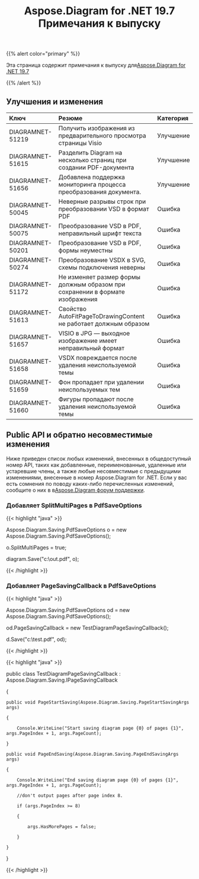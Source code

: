 ﻿---
title: Aspose.Diagram for .NET 19.7 Примечания к выпуску
type: docs
weight: 60
url: /ru/net/aspose-diagram-for-net-19-7-release-notes/
---
{{% alert color="primary" %}} 

Эта страница содержит примечания к выпуску для[Aspose.Diagram for .NET 19.7](https://www.nuget.org/packages/Aspose.Diagram/19.7.0)

{{% /alert %}} 
## **Улучшения и изменения**

|**Ключ**|**Резюме**|**Категория**|
|:- |:- |:- |
|DIAGRAMNET-51219|Получить изображения из предварительного просмотра страницы Visio|Улучшение|
|DIAGRAMNET-51615|Разделить Diagram на несколько страниц при создании PDF-документа|Улучшение|
|DIAGRAMNET-51656|Добавлена поддержка мониторинга процесса преобразования документа.|Улучшение|
|DIAGRAMNET-50045|Неверные разрывы строк при преобразовании VSD в формат PDF|Ошибка|
|DIAGRAMNET-50075|Преобразование VSD в PDF, неправильный шрифт текста|Ошибка|
|DIAGRAMNET-50201|Преобразование VSD в PDF, формы неуместны|Ошибка|
|DIAGRAMNET-50274|Преобразование VSDX в SVG, схемы подключения неверны|Ошибка|
|DIAGRAMNET-51172|Не изменяет размер формы должным образом при сохранении в формате изображения|Ошибка|
|DIAGRAMNET-51613|Свойство AutoFitPageToDrawingContent не работает должным образом|Ошибка|
|DIAGRAMNET-51657|VISIO в JPG — выходное изображение имеет неправильный формат|Ошибка|
|DIAGRAMNET-51658|VSDX повреждается после удаления неиспользуемой темы|Ошибка|
|DIAGRAMNET-51659|Фон пропадает при удалении неиспользуемых тем|Ошибка|
|DIAGRAMNET-51660|Фигуры пропадают после удаления неиспользуемой темы|Ошибка|
## **Public API и обратно несовместимые изменения**
Ниже приведен список любых изменений, внесенных в общедоступный номер API, таких как добавленные, переименованные, удаленные или устаревшие члены, а также любые несовместимые с предыдущими изменениями, внесенные в номер Aspose.Diagram for .NET. Если у вас есть сомнения по поводу каких-либо перечисленных изменений, сообщите о них в в[Aspose.Diagram форум поддержки](https://forum.aspose.com/c/diagram/17).
### **Добавляет SplitMultiPages в PdfSaveOptions**
{{< highlight "java" >}}

 Aspose.Diagram.Saving.PdfSaveOptions o = new Aspose.Diagram.Saving.PdfSaveOptions();

o.SplitMultiPages = true;

diagram.Save("c:\\out.pdf", o);

{{< /highlight >}}
### **Добавляет PageSavingCallback в PdfSaveOptions**
{{< highlight "java" >}}

 Aspose.Diagram.Saving.PdfSaveOptions od = new Aspose.Diagram.Saving.PdfSaveOptions();

od.PageSavingCallback = new TestDiagramPageSavingCallback();

d.Save("c:\\test.pdf", od);

{{< /highlight >}}

{{< highlight "java" >}}

 public class TestDiagramPageSavingCallback : Aspose.Diagram.Saving.IPageSavingCallback

{

    public void PageStartSaving(Aspose.Diagram.Saving.PageStartSavingArgs args)

    {

        Console.WriteLine("Start saving diagram page {0} of pages {1}", args.PageIndex + 1, args.PageCount);

    }

    public void PageEndSaving(Aspose.Diagram.Saving.PageEndSavingArgs args)

    {

        Console.WriteLine("End saving diagram page {0} of pages {1}", args.PageIndex + 1, args.PageCount);

        //don't output pages after page index 8.

        if (args.PageIndex >= 8)

        {

            args.HasMorePages = false;

        }

    }

}

{{< /highlight >}}




